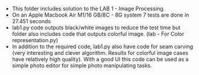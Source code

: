 - This folder includes solution to the LAB 1 - Image Processing. 
- On an Apple Macbook Air M1/16 GB/8C - 8G system 7 tests are done in 27.451 seconds
- lab1.py code outputs black/white images to reduce the test time but folder also includes code that outputs colorful image. (lab - For Color representation.py)
- In addition to the required code, lab1.py also have code for seam carving (very interesting and clever algorithm. Results for colorful image cases have relatively high quality). With a good UI this code can be used as a simple photo editor for simple photo manipulating tasks.
